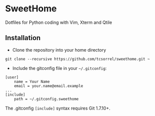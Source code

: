 # SweetHome
Dotfiles for Python coding with Vim, Xterm and Qtile

## Installation

* Clone the repository into your home directory
```
git clone --recursive https://github.com/tcsorrel/sweethome.git ~
```

* Include the gitconfig file in your `~/.gitconfig`:
```
[user]
    name = Your Name
    email = your.name@email.example
...
[include]
    path = ~/.gitconfig.sweethome
```
The .gitconfig `[include]` syntax requires Git 1.7.10+.
